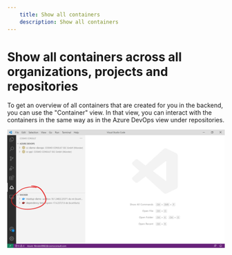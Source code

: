 ```yaml
---
    title: Show all containers
    description: Show all containers
---
```


# Show all containers across all organizations, projects and repositories

To get an overview of all containers that are created for you in the backend, you can use the "Container" view. In that view, you can interact with the containers in the same way as in the Azure DevOps view under repositories.

![Show all containers](../media/vsc-extension-container-list.png "Show all containers")
